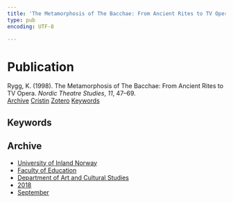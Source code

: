 ```yaml
---
title: 'The Metamorphosis of The Bacchae: From Ancient Rites to TV Opera'
type: pub
encoding: UTF-8

---
```

<h1>Publication</h1>
<article id="csl-bib-container-EZ89VZ8N" class="csl-bib-container">
  <div class="csl-bib-body"> <div class="csl-entry">Rygg, K. (1998). The Metamorphosis of The Bacchae: From Ancient Rites to TV Opera. <i>Nordic Theatre Studies</i>, <i>11</i>, 47–69.</div> </div>
  <div class="csl-bib-buttons">
    <a href="#taxonomy-article-EZ89VZ8N" alt="archive" class="csl-bib-button">Archive</a>
    <a href="https://app.cristin.no/results/show.jsf?id=1612255" alt="Cristin" class="csl-bib-button">Cristin</a>
    <a href="http://zotero.org/groups/5881554/items/EZ89VZ8N" alt="Zotero" class="csl-bib-button">Zotero</a>
    <a href="#keywords-article-EZ89VZ8N" alt="keywords" class="csl-bib-button">Keywords</a>
  </div>
  <div id="csl-bib-meta-container-EZ89VZ8N"></div>
</article>
<div id="csl-bib-meta-EZ89VZ8N" class="csl-bib-meta">
  <article id="keywords-article-EZ89VZ8N" class="keywords-article">
    <h1>Keywords</h1>
    
  </article>
  <article id="taxonomy-article-EZ89VZ8N" class="taxonomy-article">
    <h1>Archive</h1>
    <ul>
      <li>
        <a href="/en/archive/?key=3DCRN523">University of Inland Norway</a>
      </li>
      <li>
        <a href="/en/archive/?key=WYNZA47F">Faculty of Education</a>
      </li>
      <li>
        <a href="/en/archive/?key=VBB2T4VJ">Department of Art and Cultural Studies</a>
      </li>
      <li>
        <a href="/en/archive/?key=83ZSF7H3">2018</a>
      </li>
      <li>
        <a href="/en/archive/?key=Z5VHRKHM">September</a>
      </li>
    </ul>
  </article>
</div>
